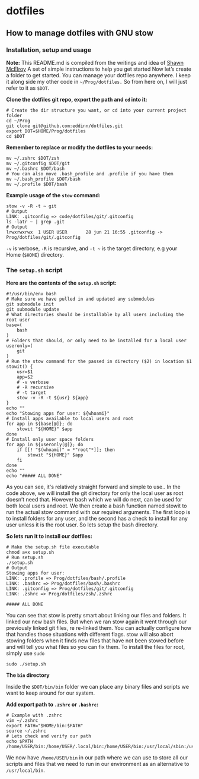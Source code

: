 # dotfiles

## How to manage dotfiles with GNU stow

### Installation, setup and usage

**Note:** This README.md is compiled from the writings and idea of <a href="https://writingco.de/how-to-manage-your-dotfiles-with-stow/" target="_blank">Shawn McElroy</a>
A set of simple instructions to help you get started
Now let’s create a folder to get started. You can manage your dotfiles repo anywhere. I keep it along side my other code in ```~/Prog/dotfiles.``` So from here on, I will just refer to it as ```$DOT```.

**Clone the dotfiles git repo, export the path and ```cd``` into it:**

```shell
# Create the dir structure you want, or cd into your current project folder
cd ~/Prog
git clone git@github.com:eddinn/dotfiles.git
export DOT=$HOME/Prog/dotfiles
cd $DOT
```

**Remember to replace or modify the dotfiles to your needs:**

```shell
mv ~/.zshrc $DOT/zsh
mv ~/.gitconfig $DOT/git
mv ~/.bashrc $DOT/bash
# You can also move .bash_profile and .profile if you have them
mv ~/.bash_profile $DOT/bash
mv ~/.profile $DOT/bash
```

**Example usage of the ``stow`` command:**

```shell
stow -v -R -t ~ git
# Output
LINK: .gitconfig => code/dotfiles/git/.gitconfig
ls -latr ~ | grep .git
# Output
lrwxrwxrwx  1 USER USER       28 jun 21 16:55 .gitconfig -> Prog/dotfiles/git/.gitconfig
```

```-v``` is verbose, ```-R``` is recursive, and ```-t ~``` is the target directory, e.g your Home (```$HOME```) directory.

### The ```setup.sh``` script

**Here are the contents of the ```setup.sh``` script:**

```shell
#!/usr/bin/env bash
# Make sure we have pulled in and updated any submodules
git submodule init
git submodule update
# What directories should be installable by all users including the root user
base=(
    bash
)
# Folders that should, or only need to be installed for a local user
useronly=(
    git
)
# Run the stow command for the passed in directory ($2) in location $1
stowit() {
    usr=$1
    app=$2
    # -v verbose
    # -R recursive
    # -t target
    stow -v -R -t ${usr} ${app}
}
echo ""
echo "Stowing apps for user: ${whoami}"
# Install apps available to local users and root
for app in ${base[@]}; do
    stowit "${HOME}" $app
done
# Install only user space folders
for app in ${useronly[@]}; do
    if [[! "$(whoami)" = *"root"*]]; then
        stowit "${HOME}" $app
    fi
done
echo ""
echo "##### ALL DONE"
```

As you can see, it's relatively straight forward and simple to use..
In the code above, we will install the git directory for only the local user as root doesn’t need that. However bash which we will do next, can be used for both local users and root. We then create a bash function named stowit to run the actual stow command with our required arguments.
The first loop is to install folders for any user, and the second has a check to install for any user unless it is the root user. So lets setup the bash directory.

**So lets run it to install our dotfiles:**

```shell
# Make the setup.sh file executable
chmod a+x setup.sh
# Run setup.sh
./setup.sh
# Output
Stowing apps for user:
LINK: .profile => Prog/dotfiles/bash/.profile
LINK: .bashrc => Prog/dotfiles/bash/.bashrc
LINK: .gitconfig => Prog/dotfiles/git/.gitconfig
LINK: .zshrc => Prog/dotfiles/zsh/.zshrc

##### ALL DONE
```

You can see that stow is pretty smart about linking our files and folders. It linked our new bash files. But when we ran stow again it went through our previously linked git files, re re-linked them. You can actually configure how that handles those situations with different flags. stow will also abort stowing folders when it finds new files that have not been stowed before and will tell you what files so you can fix them.
To install the files for root, simply use ```sudo```

```shell
sudo ./setup.sh
```

**The ```bin``` directory**

Inside the ```$DOT/bin/bin``` folder we can place any binary files and scripts we want to keep around for our system.

**Add export path to ```.zshrc``` or ```.bashrc```:**

```shell
# Example with .zshrc
vim ~/.zshrc
export PATH="$HOME/bin:$PATH"
source ~/.zshrc
# Lets check and verify our path
echo $PATH
/home/USER/bin:/home/USER/.local/bin:/home/USER/bin:/usr/local/sbin:/usr/local/bin:/usr/sbin:/usr/bin:/sbin:/bin:/usr/games:/usr/local/games:/snap/bin
```

We now have ```/home/USER/bin``` in our path where we can use to store all our scripts and files that we need to run in our environment as an alternative to ```/usr/local/bin```.
